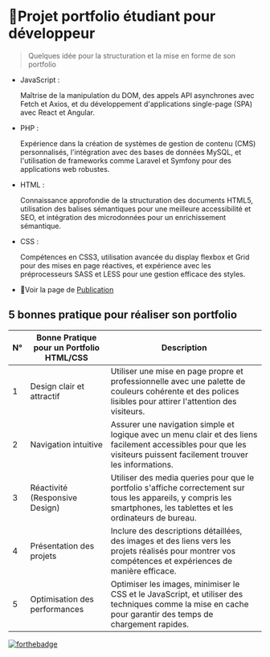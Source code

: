 # 🚀Projet portfolio étudiant pour développeur
> Quelques idée pour la structuration et la mise en forme de son portfolio 

* JavaScript :

    Maîtrise de la manipulation du DOM, des appels API asynchrones avec Fetch et Axios, et du développement d'applications single-page (SPA) avec React et Angular.
* PHP :

    Expérience dans la création de systèmes de gestion de contenu (CMS) personnalisés, l'intégration avec des bases de données MySQL, et l'utilisation de frameworks comme Laravel et Symfony pour des applications web robustes.
* HTML :

    Connaissance approfondie de la structuration des documents HTML5, utilisation des balises sémantiques pour une meilleure accessibilité et SEO, et intégration des microdonnées pour un enrichissement sémantique.
* CSS :

    Compétences en CSS3, utilisation avancée du display flexbox et Grid pour des mises en page réactives, et expérience avec les préprocesseurs SASS et LESS pour une gestion efficace des styles.
 
 * 🚀Voir la page de [Publication](https://giusmili.github.io/Portfolio-structure/)

## 5 bonnes pratique pour réaliser son portfolio
| N°  | Bonne Pratique pour un Portfolio HTML/CSS          | Description                                                                                                  |
|-----|---------------------------------------------------|--------------------------------------------------------------------------------------------------------------|
| 1   | Design clair et attractif                         | Utiliser une mise en page propre et professionnelle avec une palette de couleurs cohérente et des polices lisibles pour attirer l'attention des visiteurs. |
| 2   | Navigation intuitive                               | Assurer une navigation simple et logique avec un menu clair et des liens facilement accessibles pour que les visiteurs puissent facilement trouver les informations. |
| 3   | Réactivité (Responsive Design)                    | Utiliser des media queries pour que le portfolio s'affiche correctement sur tous les appareils, y compris les smartphones, les tablettes et les ordinateurs de bureau. |
| 4   | Présentation des projets                          | Inclure des descriptions détaillées, des images et des liens vers les projets réalisés pour montrer vos compétences et expériences de manière efficace. |
| 5   | Optimisation des performances                      | Optimiser les images, minimiser le CSS et le JavaScript, et utiliser des techniques comme la mise en cache pour garantir des temps de chargement rapides. |


[![forthebadge](https://forthebadge.com/images/featured/featured-uses-html.svg)](https://forthebadge.com)